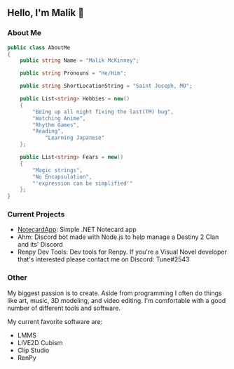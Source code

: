 ## Hello, I'm Malik 👋

### About Me
```cs
public class AboutMe
{
	public string Name = "Malik McKinney";

	public string Pronouns = "He/Him";

	public string ShortLocationString = "Saint Joseph, MO";

	public List<string> Hobbies = new()
	{
		"Being up all night fixing the last(TM) bug",
		"Watching Anime",
		"Rhythm Games",
		"Reading",
    		"Learning Japanese"
	};

	public List<string> Fears = new()
	{
		"Magic strings",
		"No Encapsulation",
		"'expression can be simplified'"
	};
}
```

### Current Projects
- [NotecardApp](https://github.com/TuneFlat/NotecardApp): Simple .NET Notecard app
- Ahm: Discord bot made with Node.js to help manage a Destiny 2 Clan and its' Discord
- Renpy Dev Tools: Dev tools for Renpy. If you're a Visual Novel developer that's interested please contact me on Discord: Tune#2543

### Other
My biggest passion is to create. Aside from programming I often do things like art, music, 3D modeling, and video editing. 
I'm comfortable with a good number of different tools and software.

My current favorite software are:
- LMMS
- LIVE2D Cubism
- Clip Studio
- RenPy
